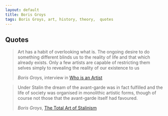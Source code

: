 ```yaml
---
layout: default
title: Boris Groys
tags: Boris Groys, art, history, theory,  quotes
---
```


## Quotes

> Art has a habit of overlooking what is. The ongoing desire to do something
> different blinds us to the reality of life and that which already exists.
> Only a few artists are capable of restricting them selves simply to
> revealing the reality of our existence to us
>
> <cite>Boris Groys</cite>, interview in [Who is an Artist](http://monoskop.org/File:Kleinhamplova_Barbora_Stejskalova_Tereza_Who_is_an_Artist.pdf)

> Under Stalin the dream of the avant-garde was in fact fulfilled and the life
> of society was organised in monolithic artistic forms, though of course not
> those that the avant-garde itself had favoured.
>
> <cite>Boris Groys</cite>, [The Total Art of Stalinism](http://www.amazon.co.uk/gp/product/1844677079/ref=as_li_tl?ie=UTF8&camp=1634&creative=19450&creativeASIN=1844677079&linkCode=as2&tag=zmlka-21)




